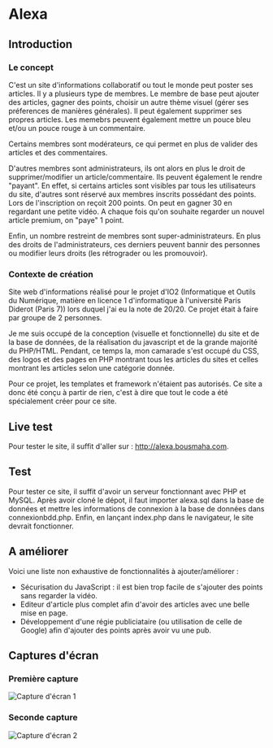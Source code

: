 # Alexa

## Introduction
### Le concept
C'est un site d'informations collaboratif ou tout le monde peut poster ses articles. 
Il y a plusieurs type de membres. Le membre de base peut ajouter des articles, gagner des points, choisir un autre thème visuel (gérer ses
préferences de manières générales). Il peut également supprimer ses propres articles. Les memebrs peuvent également mettre un pouce bleu
et/ou un pouce rouge à un commentaire.


Certains membres sont modérateurs, ce qui permet en plus de valider des articles et des commentaires.


D'autres membres sont administrateurs, ils ont alors en plus le droit de supprimer/modifier un article/commentaire. Ils peuvent également le rendre
"payant". En effet, si certains articles sont visibles par tous les utilisateurs du site, d'autres sont réservé aux membres inscrits
possédant des points. Lors de l'inscription on reçoit 200 points. On peut en gagner 30 en regardant une petite vidéo. A chaque fois
qu'on souhaite regarder un nouvel article premium, on "paye" 1 point. 

Enfin, un nombre restreint de membres sont super-administrateurs.
En plus des droits de l'administrateurs, ces derniers peuvent bannir des personnes ou modifier leurs droits (les rétrograder ou les promouvoir).



### Contexte de création
Site web d'informations réalisé pour le projet d'IO2 (Informatique et Outils du Numérique, matière en licence 1 d'informatique à l'université Paris Diderot (Paris 7))
lors duquel j'ai eu la note de 20/20. Ce projet était à faire par groupe de 2 personnes.


Je me suis occupé de la conception (visuelle et fonctionnelle) du site et de la base de données, de la réalisation du javascript et de la grande majorité du PHP/HTML. 
Pendant, ce temps la, mon camarade s'est occupé du CSS, des logos et des pages en PHP montrant tous les articles du sites et celles montrant les articles selon une catégorie donnée.


Pour ce projet, les templates et framework n'étaient pas autorisés. Ce site a donc été conçu à partir de rien, c'est à dire que tout le code
a été spécialement créer pour ce site.


## Live test
Pour tester le site, il suffit d'aller sur : <http://alexa.bousmaha.com>.


## Test
Pour tester ce site, il suffit d'avoir un serveur fonctionnant avec PHP et MySQL. Après avoir cloné le dépot, il faut importer alexa.sql dans la base de données
et mettre les informations de connexion à la base de données dans connexionbdd.php. Enfin, en lançant index.php dans le navigateur,
le site devrait fonctionner.



## A améliorer
Voici une liste non exhaustive de fonctionnalités à ajouter/améliorer :
- Sécurisation du JavaScript : il est bien trop facile de s'ajouter des points sans regarder la vidéo.
- Editeur d'article plus complet afin d'avoir des articles avec une belle mise en page.
- Développement d'une régie publiciataire (ou utilisation de celle de Google) afin d'ajouter des points après avoir vu une pub.

## Captures d'écran
### Première capture
![Capture d'écran 1](http://i.imgur.com/S2OE6Gn.jpg)
### Seconde capture
![Capture d'écran 2](http://i.imgur.com/vAOVS0a.jpg)
